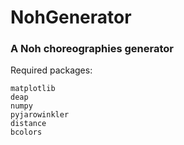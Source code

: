 # NohGenerator
### A Noh choreographies generator

Required packages:

    matplotlib
    deap
    numpy
    pyjarowinkler
    distance
    bcolors